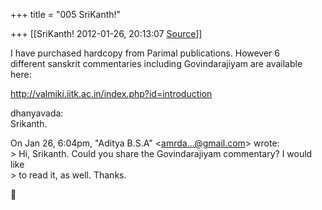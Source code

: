 +++
title = "005 SriKanth!"

+++
[[SriKanth!	2012-01-26, 20:13:07 [Source](https://groups.google.com/g/samskrita/c/WAcx9iT2TbQ)]]



I have purchased hardcopy from Parimal publications. However 6  
different sanskrit commentaries including Govindarajiyam are available  
here:  
  
<http://valmiki.iitk.ac.in/index.php?id=introduction>  
  
  
dhanyavada:  
Srikanth.  

  
On Jan 26, 6:04pm, "Aditya B.S.A" \<[amrda...@gmail.com]()\> wrote:  
\> Hi, Srikanth. Could you share the Govindarajiyam commentary? I would like  
\> to read it, as well. Thanks.  



